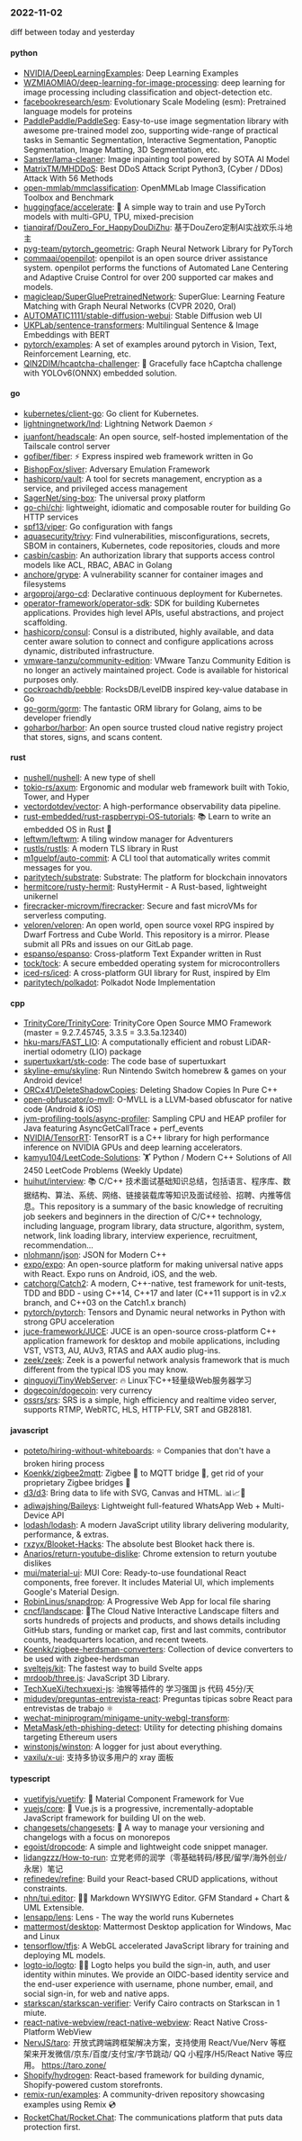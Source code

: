 ### 2022-11-02
diff between today and yesterday

#### python
* [NVIDIA/DeepLearningExamples](https://github.com/NVIDIA/DeepLearningExamples): Deep Learning Examples
* [WZMIAOMIAO/deep-learning-for-image-processing](https://github.com/WZMIAOMIAO/deep-learning-for-image-processing): deep learning for image processing including classification and object-detection etc.
* [facebookresearch/esm](https://github.com/facebookresearch/esm): Evolutionary Scale Modeling (esm): Pretrained language models for proteins
* [PaddlePaddle/PaddleSeg](https://github.com/PaddlePaddle/PaddleSeg): Easy-to-use image segmentation library with awesome pre-trained model zoo, supporting wide-range of practical tasks in Semantic Segmentation, Interactive Segmentation, Panoptic Segmentation, Image Matting, 3D Segmentation, etc.
* [Sanster/lama-cleaner](https://github.com/Sanster/lama-cleaner): Image inpainting tool powered by SOTA AI Model
* [MatrixTM/MHDDoS](https://github.com/MatrixTM/MHDDoS): Best DDoS Attack Script Python3, (Cyber / DDos) Attack With 56 Methods
* [open-mmlab/mmclassification](https://github.com/open-mmlab/mmclassification): OpenMMLab Image Classification Toolbox and Benchmark
* [huggingface/accelerate](https://github.com/huggingface/accelerate): 🚀 A simple way to train and use PyTorch models with multi-GPU, TPU, mixed-precision
* [tianqiraf/DouZero_For_HappyDouDiZhu](https://github.com/tianqiraf/DouZero_For_HappyDouDiZhu): 基于DouZero定制AI实战欢乐斗地主
* [pyg-team/pytorch_geometric](https://github.com/pyg-team/pytorch_geometric): Graph Neural Network Library for PyTorch
* [commaai/openpilot](https://github.com/commaai/openpilot): openpilot is an open source driver assistance system. openpilot performs the functions of Automated Lane Centering and Adaptive Cruise Control for over 200 supported car makes and models.
* [magicleap/SuperGluePretrainedNetwork](https://github.com/magicleap/SuperGluePretrainedNetwork): SuperGlue: Learning Feature Matching with Graph Neural Networks (CVPR 2020, Oral)
* [AUTOMATIC1111/stable-diffusion-webui](https://github.com/AUTOMATIC1111/stable-diffusion-webui): Stable Diffusion web UI
* [UKPLab/sentence-transformers](https://github.com/UKPLab/sentence-transformers): Multilingual Sentence & Image Embeddings with BERT
* [pytorch/examples](https://github.com/pytorch/examples): A set of examples around pytorch in Vision, Text, Reinforcement Learning, etc.
* [QIN2DIM/hcaptcha-challenger](https://github.com/QIN2DIM/hcaptcha-challenger): 🥂 Gracefully face hCaptcha challenge with YOLOv6(ONNX) embedded solution.

#### go
* [kubernetes/client-go](https://github.com/kubernetes/client-go): Go client for Kubernetes.
* [lightningnetwork/lnd](https://github.com/lightningnetwork/lnd): Lightning Network Daemon ⚡️
* [juanfont/headscale](https://github.com/juanfont/headscale): An open source, self-hosted implementation of the Tailscale control server
* [gofiber/fiber](https://github.com/gofiber/fiber): ⚡️ Express inspired web framework written in Go
* [BishopFox/sliver](https://github.com/BishopFox/sliver): Adversary Emulation Framework
* [hashicorp/vault](https://github.com/hashicorp/vault): A tool for secrets management, encryption as a service, and privileged access management
* [SagerNet/sing-box](https://github.com/SagerNet/sing-box): The universal proxy platform
* [go-chi/chi](https://github.com/go-chi/chi): lightweight, idiomatic and composable router for building Go HTTP services
* [spf13/viper](https://github.com/spf13/viper): Go configuration with fangs
* [aquasecurity/trivy](https://github.com/aquasecurity/trivy): Find vulnerabilities, misconfigurations, secrets, SBOM in containers, Kubernetes, code repositories, clouds and more
* [casbin/casbin](https://github.com/casbin/casbin): An authorization library that supports access control models like ACL, RBAC, ABAC in Golang
* [anchore/grype](https://github.com/anchore/grype): A vulnerability scanner for container images and filesystems
* [argoproj/argo-cd](https://github.com/argoproj/argo-cd): Declarative continuous deployment for Kubernetes.
* [operator-framework/operator-sdk](https://github.com/operator-framework/operator-sdk): SDK for building Kubernetes applications. Provides high level APIs, useful abstractions, and project scaffolding.
* [hashicorp/consul](https://github.com/hashicorp/consul): Consul is a distributed, highly available, and data center aware solution to connect and configure applications across dynamic, distributed infrastructure.
* [vmware-tanzu/community-edition](https://github.com/vmware-tanzu/community-edition): VMware Tanzu Community Edition is no longer an actively maintained project. Code is available for historical purposes only.
* [cockroachdb/pebble](https://github.com/cockroachdb/pebble): RocksDB/LevelDB inspired key-value database in Go
* [go-gorm/gorm](https://github.com/go-gorm/gorm): The fantastic ORM library for Golang, aims to be developer friendly
* [goharbor/harbor](https://github.com/goharbor/harbor): An open source trusted cloud native registry project that stores, signs, and scans content.

#### rust
* [nushell/nushell](https://github.com/nushell/nushell): A new type of shell
* [tokio-rs/axum](https://github.com/tokio-rs/axum): Ergonomic and modular web framework built with Tokio, Tower, and Hyper
* [vectordotdev/vector](https://github.com/vectordotdev/vector): A high-performance observability data pipeline.
* [rust-embedded/rust-raspberrypi-OS-tutorials](https://github.com/rust-embedded/rust-raspberrypi-OS-tutorials): 📚 Learn to write an embedded OS in Rust 🦀
* [leftwm/leftwm](https://github.com/leftwm/leftwm): A tiling window manager for Adventurers
* [rustls/rustls](https://github.com/rustls/rustls): A modern TLS library in Rust
* [m1guelpf/auto-commit](https://github.com/m1guelpf/auto-commit): A CLI tool that automatically writes commit messages for you.
* [paritytech/substrate](https://github.com/paritytech/substrate): Substrate: The platform for blockchain innovators
* [hermitcore/rusty-hermit](https://github.com/hermitcore/rusty-hermit): RustyHermit - A Rust-based, lightweight unikernel
* [firecracker-microvm/firecracker](https://github.com/firecracker-microvm/firecracker): Secure and fast microVMs for serverless computing.
* [veloren/veloren](https://github.com/veloren/veloren): An open world, open source voxel RPG inspired by Dwarf Fortress and Cube World. This repository is a mirror. Please submit all PRs and issues on our GitLab page.
* [espanso/espanso](https://github.com/espanso/espanso): Cross-platform Text Expander written in Rust
* [tock/tock](https://github.com/tock/tock): A secure embedded operating system for microcontrollers
* [iced-rs/iced](https://github.com/iced-rs/iced): A cross-platform GUI library for Rust, inspired by Elm
* [paritytech/polkadot](https://github.com/paritytech/polkadot): Polkadot Node Implementation

#### cpp
* [TrinityCore/TrinityCore](https://github.com/TrinityCore/TrinityCore): TrinityCore Open Source MMO Framework (master = 9.2.7.45745, 3.3.5 = 3.3.5a.12340)
* [hku-mars/FAST_LIO](https://github.com/hku-mars/FAST_LIO): A computationally efficient and robust LiDAR-inertial odometry (LIO) package
* [supertuxkart/stk-code](https://github.com/supertuxkart/stk-code): The code base of supertuxkart
* [skyline-emu/skyline](https://github.com/skyline-emu/skyline): Run Nintendo Switch homebrew & games on your Android device!
* [ORCx41/DeleteShadowCopies](https://github.com/ORCx41/DeleteShadowCopies): Deleting Shadow Copies In Pure C++
* [open-obfuscator/o-mvll](https://github.com/open-obfuscator/o-mvll): O-MVLL is a LLVM-based obfuscator for native code (Android & iOS)
* [jvm-profiling-tools/async-profiler](https://github.com/jvm-profiling-tools/async-profiler): Sampling CPU and HEAP profiler for Java featuring AsyncGetCallTrace + perf_events
* [NVIDIA/TensorRT](https://github.com/NVIDIA/TensorRT): TensorRT is a C++ library for high performance inference on NVIDIA GPUs and deep learning accelerators.
* [kamyu104/LeetCode-Solutions](https://github.com/kamyu104/LeetCode-Solutions): 🏋️ Python / Modern C++ Solutions of All 2450 LeetCode Problems (Weekly Update)
* [huihut/interview](https://github.com/huihut/interview): 📚 C/C++ 技术面试基础知识总结，包括语言、程序库、数据结构、算法、系统、网络、链接装载库等知识及面试经验、招聘、内推等信息。This repository is a summary of the basic knowledge of recruiting job seekers and beginners in the direction of C/C++ technology, including language, program library, data structure, algorithm, system, network, link loading library, interview experience, recruitment, recommendation…
* [nlohmann/json](https://github.com/nlohmann/json): JSON for Modern C++
* [expo/expo](https://github.com/expo/expo): An open-source platform for making universal native apps with React. Expo runs on Android, iOS, and the web.
* [catchorg/Catch2](https://github.com/catchorg/Catch2): A modern, C++-native, test framework for unit-tests, TDD and BDD - using C++14, C++17 and later (C++11 support is in v2.x branch, and C++03 on the Catch1.x branch)
* [pytorch/pytorch](https://github.com/pytorch/pytorch): Tensors and Dynamic neural networks in Python with strong GPU acceleration
* [juce-framework/JUCE](https://github.com/juce-framework/JUCE): JUCE is an open-source cross-platform C++ application framework for desktop and mobile applications, including VST, VST3, AU, AUv3, RTAS and AAX audio plug-ins.
* [zeek/zeek](https://github.com/zeek/zeek): Zeek is a powerful network analysis framework that is much different from the typical IDS you may know.
* [qinguoyi/TinyWebServer](https://github.com/qinguoyi/TinyWebServer): 🔥 Linux下C++轻量级Web服务器学习
* [dogecoin/dogecoin](https://github.com/dogecoin/dogecoin): very currency
* [ossrs/srs](https://github.com/ossrs/srs): SRS is a simple, high efficiency and realtime video server, supports RTMP, WebRTC, HLS, HTTP-FLV, SRT and GB28181.

#### javascript
* [poteto/hiring-without-whiteboards](https://github.com/poteto/hiring-without-whiteboards): ⭐️ Companies that don't have a broken hiring process
* [Koenkk/zigbee2mqtt](https://github.com/Koenkk/zigbee2mqtt): Zigbee 🐝 to MQTT bridge 🌉, get rid of your proprietary Zigbee bridges 🔨
* [d3/d3](https://github.com/d3/d3): Bring data to life with SVG, Canvas and HTML. 📊📈🎉
* [adiwajshing/Baileys](https://github.com/adiwajshing/Baileys): Lightweight full-featured WhatsApp Web + Multi-Device API
* [lodash/lodash](https://github.com/lodash/lodash): A modern JavaScript utility library delivering modularity, performance, & extras.
* [rxzyx/Blooket-Hacks](https://github.com/rxzyx/Blooket-Hacks): The absolute best Blooket hack there is.
* [Anarios/return-youtube-dislike](https://github.com/Anarios/return-youtube-dislike): Chrome extension to return youtube dislikes
* [mui/material-ui](https://github.com/mui/material-ui): MUI Core: Ready-to-use foundational React components, free forever. It includes Material UI, which implements Google's Material Design.
* [RobinLinus/snapdrop](https://github.com/RobinLinus/snapdrop): A Progressive Web App for local file sharing
* [cncf/landscape](https://github.com/cncf/landscape): 🌄The Cloud Native Interactive Landscape filters and sorts hundreds of projects and products, and shows details including GitHub stars, funding or market cap, first and last commits, contributor counts, headquarters location, and recent tweets.
* [Koenkk/zigbee-herdsman-converters](https://github.com/Koenkk/zigbee-herdsman-converters): Collection of device converters to be used with zigbee-herdsman
* [sveltejs/kit](https://github.com/sveltejs/kit): The fastest way to build Svelte apps
* [mrdoob/three.js](https://github.com/mrdoob/three.js): JavaScript 3D Library.
* [TechXueXi/techxuexi-js](https://github.com/TechXueXi/techxuexi-js): 油猴等插件的 学习强国 js 代码 45分/天
* [midudev/preguntas-entrevista-react](https://github.com/midudev/preguntas-entrevista-react): Preguntas típicas sobre React para entrevistas de trabajo ⚛️
* [wechat-miniprogram/minigame-unity-webgl-transform](https://github.com/wechat-miniprogram/minigame-unity-webgl-transform): 
* [MetaMask/eth-phishing-detect](https://github.com/MetaMask/eth-phishing-detect): Utility for detecting phishing domains targeting Ethereum users
* [winstonjs/winston](https://github.com/winstonjs/winston): A logger for just about everything.
* [vaxilu/x-ui](https://github.com/vaxilu/x-ui): 支持多协议多用户的 xray 面板

#### typescript
* [vuetifyjs/vuetify](https://github.com/vuetifyjs/vuetify): 🐉 Material Component Framework for Vue
* [vuejs/core](https://github.com/vuejs/core): 🖖 Vue.js is a progressive, incrementally-adoptable JavaScript framework for building UI on the web.
* [changesets/changesets](https://github.com/changesets/changesets): 🦋 A way to manage your versioning and changelogs with a focus on monorepos
* [egoist/dropcode](https://github.com/egoist/dropcode): A simple and lightweight code snippet manager.
* [lidangzzz/How-to-run](https://github.com/lidangzzz/How-to-run): 立党老师的润学（零基础转码/移民/留学/海外创业/永居）笔记
* [refinedev/refine](https://github.com/refinedev/refine): Build your React-based CRUD applications, without constraints.
* [nhn/tui.editor](https://github.com/nhn/tui.editor): 🍞📝 Markdown WYSIWYG Editor. GFM Standard + Chart & UML Extensible.
* [lensapp/lens](https://github.com/lensapp/lens): Lens - The way the world runs Kubernetes
* [mattermost/desktop](https://github.com/mattermost/desktop): Mattermost Desktop application for Windows, Mac and Linux
* [tensorflow/tfjs](https://github.com/tensorflow/tfjs): A WebGL accelerated JavaScript library for training and deploying ML models.
* [logto-io/logto](https://github.com/logto-io/logto): 🧑‍🚀 Logto helps you build the sign-in, auth, and user identity within minutes. We provide an OIDC-based identity service and the end-user experience with username, phone number, email, and social sign-in, for web and native apps.
* [starkscan/starkscan-verifier](https://github.com/starkscan/starkscan-verifier): Verify Cairo contracts on Starkscan in 1 miute.
* [react-native-webview/react-native-webview](https://github.com/react-native-webview/react-native-webview): React Native Cross-Platform WebView
* [NervJS/taro](https://github.com/NervJS/taro): 开放式跨端跨框架解决方案，支持使用 React/Vue/Nerv 等框架来开发微信/京东/百度/支付宝/字节跳动/ QQ 小程序/H5/React Native 等应用。 https://taro.zone/
* [Shopify/hydrogen](https://github.com/Shopify/hydrogen): React-based framework for building dynamic, Shopify-powered custom storefronts.
* [remix-run/examples](https://github.com/remix-run/examples): A community-driven repository showcasing examples using Remix 💿
* [RocketChat/Rocket.Chat](https://github.com/RocketChat/Rocket.Chat): The communications platform that puts data protection first.
